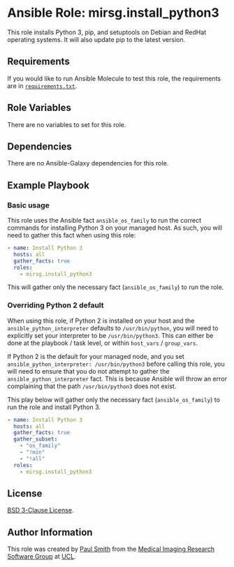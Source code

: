 # Ansible Role: mirsg.install_python3

This role installs Python 3, pip, and setuptools on Debian and RedHat operating systems. It will also update pip to the latest version.

## Requirements

If you would like to run Ansible Molecule to test this role, the requirements are in [`requirements.txt`](https://github.com/UCL-MIRSG/ansible-role-install-python3/blob/main/requirements.txt).

## Role Variables

There are no variables to set for this role.

## Dependencies

There are no Ansible-Galaxy dependencies for this role.

## Example Playbook

### Basic usage

This role uses the Ansible fact `ansible_os_family` to run the correct commands for installing Python 3 on your managed host. As such, you will
need to gather this fact when using this role:

```yaml
- name: Install Python 3
  hosts: all
  gather_facts: true
  roles:
    - mirsg.install_python3
```

This will gather only the necessary fact (`ansible_os_family`) to run the role.

### Overriding Python 2 default

When using this role, if Python 2 is installed on your host and the `ansible_python_interpreter` defaults to `/usr/bin/python`, you will need to
explicitly set your interpreter to be `/usr/bin/python3`. This can either be done at the playbook / task level, or within `host_vars` / `group_vars`.

If Python 2 is the default for your managed node, and you set `ansible_python_interpreter: /usr/bin/python3` before calling this role, you
will need to ensure that you do not attempt to gather the `ansible_python_interpreter` fact. This is because Ansible will throw an error
complaining that the path `/usr/bin/python3` does not exist.

This play below will gather only the necessary fact (`ansible_os_family`) to run the role and install Python 3.

```yaml
- name: Install Python 3
  hosts: all
  gather_facts: true
  gather_subset:
    - "os_family"
    - "!min"
    - "!all"
  roles:
    - mirsg.install_python3
```

## License

[BSD 3-Clause License](https://github.com/UCL-MIRSG/ansible-role-install-python3/blob/main/LICENSE).

## Author Information

This role was created by [Paul Smith](https://github.com/p-j-smith) from the
[Medical Imaging Research Software Group](https://www.ucl.ac.uk/advanced-research-computing/expertise/research-software-development/medical-imaging-research-software-group) at [UCL](https://www.ucl.ac.uk/).
